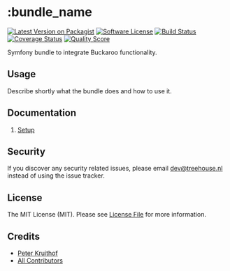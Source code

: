 :bundle_name
============

[![Latest Version on Packagist][ico-version]][link-packagist]
[![Software License][ico-license]](LICENSE.md)
[![Build Status][ico-travis]][link-travis]
[![Coverage Status][ico-scrutinizer]][link-scrutinizer]
[![Quality Score][ico-code-quality]][link-code-quality]

Symfony bundle to integrate Buckaroo functionality.


## Usage

Describe shortly what the bundle does and how to use it.


## Documentation

1. [Setup][doc-setup]

[doc-setup]: /docs/01-setup.md


## Security

If you discover any security related issues, please email dev@treehouse.nl
instead of using the issue tracker.


## License

The MIT License (MIT). Please see [License File](LICENSE.md) for more information.


## Credits

- [Peter Kruithof][link-author]
- [All Contributors][link-contributors]


[ico-version]:       https://img.shields.io/packagist/v/treehouselabs/buckaroo-bundle.svg?style=flat-square
[ico-license]:       https://img.shields.io/badge/license-MIT-brightgreen.svg?style=flat-square
[ico-travis]:        https://img.shields.io/travis/treehouselabs/buckaroo-bundle/master.svg?style=flat-square
[ico-scrutinizer]:   https://img.shields.io/scrutinizer/coverage/g/treehouselabs/buckaroo-bundle.svg?style=flat-square
[ico-code-quality]:  https://img.shields.io/scrutinizer/g/treehouselabs/buckaroo-bundle.svg?style=flat-square
[ico-downloads]:     https://img.shields.io/packagist/dt/treehouselabs/buckaroo-bundle.svg?style=flat-square

[link-packagist]:    https://packagist.org/packages/treehouselabs/buckaroo-bundle
[link-travis]:       https://travis-ci.org/treehouselabs/buckaroo-bundle
[link-scrutinizer]:  https://scrutinizer-ci.com/g/treehouselabs/buckaroo-bundle/code-structure
[link-code-quality]: https://scrutinizer-ci.com/g/treehouselabs/buckaroo-bundle
[link-downloads]:    https://packagist.org/packages/treehouselabs/buckaroo-bundle
[link-author]:       https://github.com/pkruithof
[link-contributors]: ../../contributors
